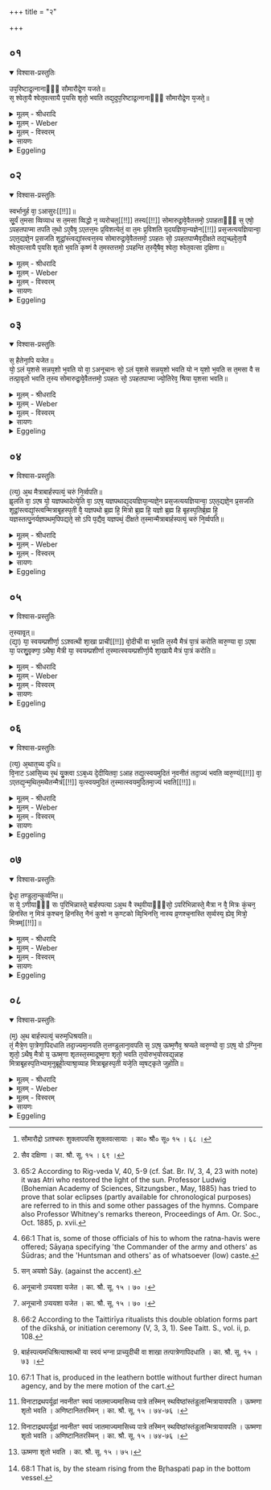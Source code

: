+++
title = "२"

+++


## ०१


<details open><summary>विश्वास-प्रस्तुतिः</summary>

उप᳘रिष्टाद्र᳘त्नानाᳫँ᳭ सौमारौद्रे᳘ण यजते॥  
स᳘ श्वेता᳘यै श्वेत᳘वत्सायै प᳘यसि शृतो᳘ भवति तद्य᳘दुप᳘रिष्टाद्र᳘त्नानाᳫँ᳭ सौमारौद्रे᳘ण य᳘जते᳘॥
</details>

<details><summary>मूलम् - श्रीधरादि</summary>

उप᳘रिष्टाद्र᳘त्नानाᳫँ᳭ सौमारौद्रे᳘ण यजते॥  
स᳘ श्वेता᳘यै श्वेत᳘वत्सायै प᳘यसि शृतो᳘ भवति तद्य᳘दुप᳘रिष्टाद्र᳘त्नानाᳫँ᳭ सौमारौद्रे᳘ण य᳘जते᳘॥
</details>

<details><summary>मूलम् - Weber</summary>

उप᳘रिष्टाद्र᳘त्नानाᳫं सौमारौद्रे᳘ण यजते॥  
स᳘ श्वेता᳘यै श्वेत᳘वत्सायै प᳘यसि शृतो᳘ भवति तद्य᳘दुप᳘रिष्टाद्र᳘त्नानाᳫं सौमारौद्रे᳘ण य᳘जते॥
</details>

<details><summary>मूलम् - विस्वरम्</summary>

**अथोपरियागाः ।** 

उपरिष्टाद्रत्नानां सौमारौद्रेण यजते । स श्वेतायै श्वेतवत्सायै पयसि शृतो भवति । तद् यद्युपरिष्टाद्रत्नानां सौमारौद्रेण यजते ॥ १ ॥ 
</details>

<details><summary>सायणः</summary>

अथ सौमारौद्रयागं विधत्ते- **उपरिष्टाद्रत्नानामि**ति [^१_९७]- (तै. सं. १ । ८ । ९ । २) । रत्नहविषामुपरि स्वगृहे सौमारौद्रयागः कर्त्तव्यः । स च कः ? 'श्वेतवत्सायै श्वेतायै' । उभयत्र षष्ठ्यर्थे चतुर्थी । (पा. सू. २ । ३ । ६२ । वा.) शुक्लवत्सायाः शुक्लाया गोः 'पयसि' 'शृतः' पक्वो 'भवति' ॥ १ ॥ 

[^१_९७]: सौमारौद्रो ऽतश्चरुः शुक्लापयसि शुक्लवत्सायाः । का० श्रौ० सू० १५ । ६८ । 
</details>

<details><summary>Eggeling</summary>

1. After the 'jewels' he offers (a pap) to Soma and Rudra. It is cooked in milk from a white (cow) which has a white calf. And as to why, after the 'jewels,' he offers (a pap) to Soma and Rudra.
</details>


## ०२


<details open><summary>विश्वास-प्रस्तुतिः</summary>

स्वर्भानुर्ह वा᳘ ऽआसुरः[[!!]]॥  
सू᳘र्यं त᳘मसा व्विव्याध स त᳘मसा व्विद्धो न᳘ व्यरोचत᳘[[!!]] तस्य[[!!]] सोमारुद्रा᳘वे᳘वैतत्तमो᳘ ऽपाहताᳫँ᳭ स᳘ एषो᳘ ऽपहतपाप्मा तपति त᳘थो ऽए᳘वैष᳘ ऽएतत्त᳘मः प्र᳘विशत्येतं᳘ वा त᳘मः प्र᳘विशति य᳘दयज्ञिया᳘न्यज्ञेन[[!!]] प्रस᳘जत्ययज्ञियान्वा᳘ ऽएत᳘द्यज्ञे᳘न प्र᳘सजति शूद्रां᳘स्त्वद्यां᳘स्त्वत्त᳘स्य सोमारुद्रा᳘वे᳘वैतत्तमो᳘ ऽपहतः सो᳘ ऽपहतपाप्मैव᳘दीक्षते तद्य᳘च्छ्वे᳘ता᳘यै श्वेत᳘वत्सायै प᳘यसि शृतो भ᳘वति कृष्णं वै त᳘मस्तत्तमो᳘ ऽपहन्ति त᳘स्यै᳘षैव᳘ श्वेता᳘ श्वेत᳘वत्सा द᳘क्षिणा॥
</details>

<details><summary>मूलम् - श्रीधरादि</summary>

स्वर्भानुर्ह वा᳘ ऽआसुरः[[!!]]॥  
सू᳘र्यं त᳘मसा व्विव्याध स त᳘मसा व्विद्धो न᳘ व्यरोचत᳘[[!!]] तस्य[[!!]] सोमारुद्रा᳘वे᳘वैतत्तमो᳘ ऽपाहताᳫँ᳭ स᳘ एषो᳘ ऽपहतपाप्मा तपति त᳘थो ऽए᳘वैष᳘ ऽएतत्त᳘मः प्र᳘विशत्येतं᳘ वा त᳘मः प्र᳘विशति य᳘दयज्ञिया᳘न्यज्ञेन[[!!]] प्रस᳘जत्ययज्ञियान्वा᳘ ऽएत᳘द्यज्ञे᳘न प्र᳘सजति शूद्रां᳘स्त्वद्यां᳘स्त्वत्त᳘स्य सोमारुद्रा᳘वे᳘वैतत्तमो᳘ ऽपहतः सो᳘ ऽपहतपाप्मैव᳘दीक्षते तद्य᳘च्छ्वे᳘ता᳘यै श्वेत᳘वत्सायै प᳘यसि शृतो भ᳘वति कृष्णं वै त᳘मस्तत्तमो᳘ ऽपहन्ति त᳘स्यै᳘षैव᳘ श्वेता᳘ श्वेत᳘वत्सा द᳘क्षिणा॥
</details>

<details><summary>मूलम् - Weber</summary>

स्वर्भानुर्ह वा᳘ आसुरः᳟॥  
सू᳘र्यं त᳘मसा विव्याध स त᳘मसा विद्धो न व्य᳘रोचत त᳘स्य सोमारुद्रा᳘वेॗवैतत्तमो᳘ ऽपाहताᳫं स᳘ एषो᳘ ऽपहतपाप्मा तपति त᳘थो एॗवैष᳘ एतत्त᳘मः प्र᳘विशत्येतं᳘ वा त᳘मः प्र᳘विशति य᳘दयज्ञिया᳘न्यज्ञे᳘न प्रस᳘जत्ययज्ञियान्वा᳘ एत᳘द्यज्ञे᳘न प्र᳘सजति शूद्रा᳘ᳫं᳘स्त्वद्या᳘ᳫं᳘स्त्वत्त᳘स्य सोमारुद्रा᳘वेॗवैतत्तमो᳘ ऽपहतः सो᳘ ऽपहतपाप्मैव᳘ दीक्षते तद्य᳘छ्वेता᳘यै श्वेत᳘वत्सायै प᳘यसि शृतो भ᳘वति कृष्णं वै त᳘मस्तत्तमो᳘ ऽपहन्ति त᳘स्यैॗषैव᳘ श्वेता᳘ श्वेत᳘वत्सा द᳘क्षिणा॥
</details>

<details><summary>मूलम् - विस्वरम्</summary>

स्वर्भानुर्ह वा ऽआसुरः सूर्यं तमसा विव्याध । स तमसा विद्धो न व्यरोचत । तस्य सोमारुद्रावेवैतत्तमो ऽपाहताम् । स एषो ऽपहतपाप्मा तपति । तथो ऽएवैष एतत्तमः प्रविशति, एतं वा तमः प्रविशति यदयज्ञियान् यज्ञेन प्रसजति । अयज्ञियान्वा ऽएतद्यज्ञेन प्रसजति शूद्रांस्त्वत्, यांस्त्वत् तस्य सोमारुद्रावेवैतत्तमो ऽपहतः । सो ऽपहतपाप्मैव दीक्षते । तद् यच्छ्वेतायै श्वेतवत्सायै पयसि शृतो भवति । कृष्णं वै तमः । तत् तमो ऽपहन्ति । तस्यैषैव श्वेता श्वेतवत्सा दक्षिणा ॥ २ ॥ 
</details>

<details><summary>सायणः</summary>

रत्नहविर्भ्यो ऽनन्तरं विहितं सौमारौद्रयागमनूद्याख्यायिकया प्रशंसति- **स्वर्भानुर्हे**ति । 'आसुरः' असुरपुत्रः 'स्वर्भानुः' 'सूर्यम्' 'तमसा' 'विव्याध' आच्छादितवान् । 'सः' सूर्यः तेन 'तमसा' 'विद्धः' आच्छादिशः । 'न व्यरोचत' नातिप्रकाशवान् जातः । 'तस्य' 'तत् तमः' 'सोमारुद्रौ एव' 'अपाहताम्' अपहृतवन्तौ । ततः आरभ्य सूर्यो निवृत्ततमस्कः सन् 'तपति' नभसि दीप्यते । इदानीं तदनुष्ठातुरपि तमसा ऽऽच्छादनमाह- **तथो एवैष** इति । 'अयज्ञियान्' अयज्ञार्हान् सेनान्यादीन् 'यज्ञेन' 'प्रसजति' प्रसक्तान् तत्तद्यागानुष्ठानेन सम्बद्धान् करोतीति 'यत्' 'एतत्' एतेन 'एषः' अनुष्ठाता राजन्यः 'तथा उ' तथैव सूर्यवदेव ‘तमः प्रविशति’ । तमः वा कर्तृ 'एतं' सुन्वन्तं 'प्रविशति' । सेनान्यादीनामयज्ञियत्वं प्रसिद्धमित्याह- **अयज्ञियान् वा** इति । तामेव प्रसिद्धिं दर्शयति- **शूद्रानि**ति । 'त्वत्'- इति एकपर्यायः । एकदा 'शूद्रान्' सेनान्यादीन्, 'त्वत्' एकदा 'यान्' कांश्चन गोविकर्तादीन् हीनजातीनपि 'यज्ञेन' 'प्रसजति' । तेन अयज्ञियसम्बन्धेन तमः प्रविशतीति अतः 'तस्य' यष्टुः तथाविधं तमः 'सोमारुद्रौ एव' एतत् एतेन चरुणा प्रीणितौ 'अपहतः' विनाशयतः । ततः पापलेशासंस्पृष्टः सन् 'दीक्षते' दीक्षार्हो भवतीत्यर्थः । श्वेतापयसि श्रपणं प्रशंसति-**तद्यदि**ति । 'तद्' 'यत्' यदि, 'तमो' नाम 'कृष्णं' श्वेतवत्सायाः श्वेतायाः शुक्लवर्णे 'पयसि' श्रपणेन कृष्णरूपं तमः अपसारितवान् भवतीत्यर्थः ॥ 

यस्याः पयसि चरुः पक्वः तामेव दक्षिणात्वेन विधत्ते- **तस्यैषैवे**ति [^१_९८] ॥ २ ॥ 

[^१_९८]: सैव दक्षिणा । का. श्रौ. सू. १५ । ६९ । 
</details>

<details><summary>Eggeling</summary>

2. Now, once upon a time, Svarbhānu, the Āsura, struck the sun with darkness, and stricken with darkness he did not shine [^egg_139]. Soma and Rudra

[^egg_139]: 65:2 According to Rig-veda V, 40, 5-9 (cf. Śat. Br. IV, 3, 4, 23  with note) it was Atri who restored the light of the sun. Professor Ludwig (Bohemian Academy of Sciences, Sitzungsber., May, 1885) has tried to prove that solar eclipses (partly available for chronological purposes) are referred to in this and some other passages of the hymns. Compare also Professor Whitney's remarks thereon, Proceedings of Am. Or. Soc., Oct. 1885, p. xvii.

removed that darkness of his; and freed from evil he burns yonder. And in like manner does that (king) thereby enter darkness,--or darkness enters him,--when he puts those unworthy of sacrifice [^egg_140] in contact with the sacrifice; and he does indeed now put those unworthy of sacrifice--either Śūdras or whomever else--in contact with the sacrifice. It is Soma and Rudra who remove that darkness of his; and freed from evil he becomes consecrated. And as to why it is cooked in milk from a white (cow) which has a white calf,--darkness is black: that darkness he removes. The sacrificial fee for this (oblation) is a white (cow) which has a white calf.

[^egg_140]: 66:1 That is, some of those officials of his to whom the ratna-havis were offered; Sāyaṇa specifying 'the Commander of the army and others' as Śūdras; and the 'Huntsman and others' as of whatsoever (low) caste.

</details>


## ०३


<details open><summary>विश्वास-प्रस्तुतिः</summary>

स᳘ हैतेना᳘पि यजेत॥  
यो᳘ ऽलं य᳘शसे सन्नय᳘शो भ᳘वति यो वा᳘ ऽअनूचानः सो᳘ ऽलं य᳘शसे सन्नय᳘शो भवति यो न य᳘शो भ᳘वति स त᳘मसा वै स तत्प्रा᳘वृतो भवति त᳘स्य सोमारुद्रा᳘वे᳘वैतत्तमो᳘ ऽपहतः सो᳘ ऽपहतपाप्मा ज्यो᳘तिरेव᳘ श्रिया य᳘शसा भवति॥
</details>

<details><summary>मूलम् - श्रीधरादि</summary>

स᳘ हैतेना᳘पि यजेत॥  
यो᳘ ऽलं य᳘शसे सन्नय᳘शो भ᳘वति यो वा᳘ ऽअनूचानः सो᳘ ऽलं य᳘शसे सन्नय᳘शो भवति यो न य᳘शो भ᳘वति स त᳘मसा वै स तत्प्रा᳘वृतो भवति त᳘स्य सोमारुद्रा᳘वे᳘वैतत्तमो᳘ ऽपहतः सो᳘ ऽपहतपाप्मा ज्यो᳘तिरेव᳘ श्रिया य᳘शसा भवति॥
</details>

<details><summary>मूलम् - Weber</summary>

स᳘ हैतेना᳘पि यजेत॥  
यो᳘ ऽलं य᳘शसे सन्न य᳘शो [^wbr_1] भ᳘वति यो वा᳘ अनूचानः सो᳘ ऽलं य᳘शसे सन्न य᳘शो भवति यो न य᳘शो भ᳘वति स त᳘मसा वै स तत्प्रा᳘वृतो भवति त᳘स्य सोमारुद्रा᳘वेॗवैतत्तमो᳘ ऽपहतः सो᳘ ऽपहतपाप्मा ज्यो᳘तिरेव श्रिया य᳘शसा भवति॥  

[^wbr_1]: सन् अयशो Sây. (against the accent).

</details>

<details><summary>मूलम् - विस्वरम्</summary>

स हैतेन- अपि यजेत- यो ऽलं यशसे सन्नयशो भवति । यो वा ऽअनूचानः सो ऽलं यशसे सन्नयशो भवति । यो न यशो भवति- स तमसा वै स तत् प्रावृतो भवति । तस्य सोमारुद्रावेवैतत्तमो ऽपहतः । सो ऽपहतपाप्मा ज्योतिरेव श्रिया यशसा भवति (१) ॥ ३ ॥ 
</details>

<details><summary>सायणः</summary>

प्रसङ्गात्फलान्तरायास्य होमत्य बाह्यप्रयोगं दर्शयति- **स हैतेनापी**ति । 'अपिः' भिन्नक्रमः । 'सो ऽपि' 'एतेन' सौमारौद्रेण चरुणा 'यजेत' । स इत्युक्तं क इत्याह- 'यः' यज्ञियः पुरुषः 'यशसे' यशसां प्राप्तये 'अलं सन्' समर्थो योग्यो भवन्नपि 'अयशः' कीर्तिरहितः 'भवति' । यच्छब्दार्थं विशिनष्टि- **यो वा अनुचान** इति । साङ्गवेदाध्यायी 'अनूचानः' 'सः' 'यशसे' 'अलं' योग्यो भवन्नपि 'अयशः' यशोरहितो 'भवति' 'यः' तु यशोरहितः, 'सः' 'तमसा' 'प्रावृतः,' 'तस्य' 'एतत्' एतेन हविषा 'सोमारुद्रौ एव' 'कीर्त्यभावरूपं 'तमः' 'अपहतः' तं कीर्तिमन्तं कुरुतः इत्यर्थः । 'सः' यजमानः अयशोरूपतमसा वियुक्तः सन्, ज्योतिरात्मको भूत्वा 'श्रिया' सम्पदा 'यशसा' चोपलक्षितो भवति [^१_९९] ॥ ३ ॥ 

[^१_९९]: अनूचानो ऽप्ययशा यजेत । का. श्रौ. सू. १५ । ७० । 
</details>

<details><summary>Eggeling</summary>

3. Even he who, while being qualified for fame, is not yet famous, may perform that offering. Now he who is learned (in the Veda), while being qualified for fame, is not famous; and he who is not famous, is covered with darkness: that darkness of his Soma and Rudra thereby remove; and freed from evil he becomes a very light by his prosperity and renown.
</details>


## ०४


<details open><summary>विश्वास-प्रस्तुतिः</summary>

(त्य᳘) अ᳘थ मैत्राबार्हस्पत्यं᳘ चरुं नि᳘र्व्वपति॥  
ह्व᳘लति वा᳘ ऽएष यो᳘ यज्ञपथादेत्ये᳘ति वा᳘ ऽएष᳘ यज्ञपथाद्य᳘दयज्ञिया᳘न्यज्ञे᳘न प्रस᳘जत्ययज्ञियान्वा᳘ ऽएत᳘द्यज्ञे᳘न प्र᳘सजति शूद्रां᳘स्त्वद्यां᳘स्त्वन्मित्राबृ᳘हस्प᳘ती वै᳘ यज्ञपथो ब्र᳘ह्म हि᳘ मित्रो ब्र᳘ह्म हि᳘ यज्ञो ब्र᳘ह्म हि बृ᳘हस्प᳘तिर्ब्र᳘ह्म हि᳘ यज्ञस्तत्पु᳘नर्यज्ञपथम᳘पिपद्यते᳘ सो ऽपि प᳘द्यैव᳘ यज्ञपथं᳘ दीक्षते त᳘स्मान्मैत्राबार्हस्पत्यं᳘ चरुं नि᳘र्व्वपति॥
</details>

<details><summary>मूलम् - श्रीधरादि</summary>

(त्य᳘) अ᳘थ मैत्राबार्हस्पत्यं᳘ चरुं नि᳘र्व्वपति॥  
ह्व᳘लति वा᳘ ऽएष यो᳘ यज्ञपथादेत्ये᳘ति वा᳘ ऽएष᳘ यज्ञपथाद्य᳘दयज्ञिया᳘न्यज्ञे᳘न प्रस᳘जत्ययज्ञियान्वा᳘ ऽएत᳘द्यज्ञे᳘न प्र᳘सजति शूद्रां᳘स्त्वद्यां᳘स्त्वन्मित्राबृ᳘हस्प᳘ती वै᳘ यज्ञपथो ब्र᳘ह्म हि᳘ मित्रो ब्र᳘ह्म हि᳘ यज्ञो ब्र᳘ह्म हि बृ᳘हस्प᳘तिर्ब्र᳘ह्म हि᳘ यज्ञस्तत्पु᳘नर्यज्ञपथम᳘पिपद्यते᳘ सो ऽपि प᳘द्यैव᳘ यज्ञपथं᳘ दीक्षते त᳘स्मान्मैत्राबार्हस्पत्यं᳘ चरुं नि᳘र्व्वपति॥
</details>

<details><summary>मूलम् - Weber</summary>

अ᳘थ मैत्राबार्हस्पत्यं᳘ चरुं नि᳘र्वपति॥  
ह्व᳘लति वा᳘ एष यो᳘ यज्ञपथादेत्ये᳘ति वा᳘ एष᳘ यज्ञपथाद्य᳘दयज्ञिया᳘न्यज्ञे᳘न प्रस᳘जत्ययज्ञियान्वा᳘ एत᳘द्यज्ञे᳘न प्र᳘सजति शूद्रा᳘ᳫं᳘स्त्वद्या᳘ᳫं᳘स्त्वन्मित्राबृ᳘हस्प᳘ती वै᳘ यज्ञपथो ब्र᳘ह्म हि᳘ मित्रो ब्र᳘ह्म हि᳘ यज्ञो ब्र᳘ह्म हि बृ᳘हस्प᳘तिर्ब्र᳘ह्म हि᳘ यज्ञस्तत्पु᳘नर्यज्ञपथम᳘पिपद्यतेॗ सो ऽपिप᳘द्यैव᳘ यज्ञपथं᳘ दीक्षते त᳘स्मान्मैत्राबार्हस्पत्यं᳘ चरुं नि᳘र्वपति॥
</details>

<details><summary>मूलम् - विस्वरम्</summary>

अथ मैत्राबार्हस्पत्यं चरुं निर्वपति । ह्वलति वा ऽएषः- यो यज्ञपथादेति । एति वा ऽएष यज्ञपथाद् यदयज्ञियान्यज्ञेन प्रसजति । अयज्ञियान्वा ऽएतद्यज्ञेन प्रसजति- शूद्रांस्त्वद्, यांस्त्वत् । मित्राबृहस्पती वै यज्ञपथः । ब्रह्म हि मित्रो, ब्रह्म हि यज्ञः । ब्रह्म हि बृहस्पतिः, ब्रह्म हि यज्ञः । तत्पुनर्यज्ञपथमपिपद्यते । सो ऽपिपद्यैव यज्ञपथं दीक्षते । तस्मान्मैत्राबार्हस्पत्यं चरुं निर्वपति ॥ ४ ॥ 
</details>

<details><summary>सायणः</summary>

विधत्ते- **अथ मैत्रे**ति । 'मैत्राबार्हस्पत्यं' मित्राबृहस्पतिदेवत्यं 'चरुं' निर्वपेत् [^१_९९] । देवतासम्बन्धं प्रशंसति- **ह्वलति वा** इति । अयज्ञियानां सेनान्यादीनां यज्ञे प्रसञ्जनमेव यज्ञपथादपगमनमित्यर्थः । मित्राबृहस्पत्योर्यज्ञपथात्मकत्वं निर्वक्ति- **ब्रह्म हि मित्र** इति । 'ब्रह्म' वेदः, तदेव हि 'यज्ञः' तत्साध्यत्वाद् । यज्ञ एव पन्थाः यज्ञपथमिति समासं विवक्षित्वा, तयोः परम्परया यज्ञरूपत्वोक्तिः । **तत् पुनर्यज्ञे**ति । 'तत्' तस्माद् यज्ञात्मकमित्राबृहस्पतिदेवत्ययागानुष्ठानात् पुनर्यज्ञपथं प्राप्य 'दीक्षते' दीक्षां कर्तुमर्हतीत्यर्थः ॥ ४ ॥ 

[^१_९९]: मित्राबार्हस्पत्यश्चरुः । का. श्रौ. सू. १५ ॥ ७२ ॥ 
</details>

<details><summary>Eggeling</summary>

4. Thereupon he prepares a pap for Mitra and Br̥haspati [^egg_141]. For verily he who departs from the

[^egg_141]: 66:2 According to the Taittirīya ritualists this double oblation forms part of the dīkshā, or initiation ceremony (V, 3, 3, 1). See Taitt. S., vol. ii, p. 108.

path of the sacrifice stumbles; and he does indeed depart from the path of the sacrifice, when he puts those unworthy of sacrifice in contact with the sacrifice, and he does indeed now put those unworthy of sacrifice--either Śūdras or whomever else--in contact with the sacrifice. And the path of the sacrifice is Mitra and Br̥haspati; for Mitra is the Brahman, and the Brahman is the sacrifice; and Br̥haspati is the Brahman, and the Brahman is the sacrifice. Thus he, returns again to the path of the sacrifice; and as soon as he has returned to the path of the sacrifice he is consecrated: therefore he prepares a pap for Mitra and Br̥haspati.
</details>


## ०५


<details open><summary>विश्वास-प्रस्तुतिः</summary>

त᳘स्यावृ᳘त्॥  
(द्या᳘) या᳘ स्वयम्प्रशीर्णा᳘ ऽऽश्वत्थी शा᳘खा प्राची[[!!]] वो᳘दीची वा भ᳘वति त᳘स्यै मैत्रं पा᳘त्रं करोति व्वरु᳘ण्या वा᳘ ऽएषा या᳘ परशु᳘वृक्णा᳘ ऽथैषा᳘ मैत्री या᳘ स्वयम्प्रशीर्णा त᳘स्मात्स्वयम्प्रशीर्णा᳘यै शा᳘खायै मैत्रं पा᳘त्रं करोति॥
</details>

<details><summary>मूलम् - श्रीधरादि</summary>

त᳘स्यावृ᳘त्॥  
(द्या᳘) या᳘ स्वयम्प्रशीर्णा᳘ ऽऽश्वत्थी शा᳘खा प्राची[[!!]] वो᳘दीची वा भ᳘वति त᳘स्यै मैत्रं पा᳘त्रं करोति व्वरु᳘ण्या वा᳘ ऽएषा या᳘ परशु᳘वृक्णा᳘ ऽथैषा᳘ मैत्री या᳘ स्वयम्प्रशीर्णा त᳘स्मात्स्वयम्प्रशीर्णा᳘यै शा᳘खायै मैत्रं पा᳘त्रं करोति॥
</details>

<details><summary>मूलम् - Weber</summary>

त᳘स्यावृ᳘त्॥  
या᳘ स्वयम्प्रशीर्णा᳘श्वत्थी शा᳘खा प्रा᳘ची वो᳘दीची वा भ᳘वति त᳘स्यै मैत्रम् पा᳘त्रं करोति वरुॗण्या वा᳘ एषा या᳘ परशु᳘वृक्णा᳘थैषा᳘ मैत्री या᳘ स्वयम्प्रशीर्णा त᳘स्मात्स्वयम्प्रशीर्णा᳘यै शा᳘खायै मैत्रम् पा᳘त्रं करोति॥
</details>

<details><summary>मूलम् - विस्वरम्</summary>

तस्यावृत् । या स्वयम्प्रशीर्णा ऽऽश्वत्थी शाखा प्राची वोदीची वा भवति । तस्यै मैत्रं पात्रं करोति । वरुण्या वा ऽएषा- या परशुवृक्णा । अथैषा मैत्री- या स्वयम्प्रशीर्णा । तस्मात् स्वयम्प्रशीर्णायै शाखायै मैत्रं पात्रं करोति ॥ ५ ॥ 
</details>

<details><summary>सायणः</summary>

तस्य चरोरनुष्ठानप्रकारं वक्तुं प्रतिजानीते- **तस्यावृदि**ति । 'तस्य' मैत्राबार्हस्पत्ययागस्य 'आवृत्' क्रिया, अनुष्ठानप्रकारो वक्ष्यत इति शेषः । 'स्वयम्प्रशीर्णा' स्वयमेव भग्ना, 'प्राची' प्रागायता, 'उदीची' उदगायता 'वा' या 'आश्वत्थी' अश्वत्थस्य 'शाखा' 'भवति' तस्याः शाखायाः 'मैत्रं' मित्रसम्बन्धिचरुपाकार्थं 'पात्रं' कुर्यात् [^१_१००] । स्वयम्मग्नायां मैत्रत्वं व्यतिरेकपूर्वकमुपपादयति- **वरुण्या वा एषे**ति । 'या' शाखा 'परशुवृक्णा' छिन्ना व्रश्चनेन, सा हिंसितत्वाद् 'वरुण्या' वरुणदेवत्या; स्वयम्मग्नपत्रा तु मित्रार्हा, हिंसाविरहात्; सर्वसुहृत्वान्मित्रदेवस्य परशुच्छिन्नशाखानिर्मितं पात्रमयोग्यमित्यर्थः ॥ ५ ॥ 

[^१_१००]: बार्हस्पत्यमधिश्रित्याश्वत्थी या स्वयं भग्ना प्राच्युदीची वा शाखा तत्पात्रेणापिदधाति । का. श्रौ. सू. १५ । ७३ । 
</details>

<details><summary>Eggeling</summary>

5. The course of this (is as follows). Any aśvattha branch broken off by itself, either on the eastern or on the northern side (of the tree), from that he makes a vessel (to hold the pap) for Mitra; for that which is hewn by the axe belongs to Varuṇa; but that which is broken off by itself belongs to Mitra: therefore he makes the vessel for Mitra from a branch broken off by itself.
</details>


## ०६


<details open><summary>विश्वास-प्रस्तुतिः</summary>

(त्य᳘) अ᳘थात᳘च्य द᳘धि॥  
वि᳘नाट ऽआसि᳘च्य र᳘थं यु᳘क्त्वा ऽऽब᳘ध्य दे᳘दीयितवा᳘ ऽआह तद्य᳘त्स्वयमुदितं न᳘वनीतं तदा᳘ज्यं भवति व्वरु᳘ण्यं[[!!]] वा᳘ ऽएतद्य᳘न्म᳘थित᳘मथैतन्मैत्रं[[!!]] य᳘त्स्वयमुदितं त᳘स्मात्स्वयमुदितमा᳘ज्यं भवति[[!!]]॥
</details>

<details><summary>मूलम् - श्रीधरादि</summary>

(त्य᳘) अ᳘थात᳘च्य द᳘धि॥  
वि᳘नाट ऽआसि᳘च्य र᳘थं यु᳘क्त्वा ऽऽब᳘ध्य दे᳘दीयितवा᳘ ऽआह तद्य᳘त्स्वयमुदितं न᳘वनीतं तदा᳘ज्यं भवति व्वरु᳘ण्यं[[!!]] वा᳘ ऽएतद्य᳘न्म᳘थित᳘मथैतन्मैत्रं[[!!]] य᳘त्स्वयमुदितं त᳘स्मात्स्वयमुदितमा᳘ज्यं भवति[[!!]]॥
</details>

<details><summary>मूलम् - Weber</summary>

अ᳘थात᳘च्य द᳘धि॥  
वि᳘नाट आसि᳘च्य र᳘थं युॗक्त्वाब᳘ध्य दे᳘दीयितवा᳘ आह तद्य᳘त्स्वयमुदितं न᳘वनीतं तदा᳘ज्यम् भवति वरुण्यं᳘ वा᳘ एतद्य᳘न्मथितम᳘थैत᳘न्मैत्रं य᳘त्स्वयमुदितं त᳘स्मात्स्वयमुदितमा᳘ज्यम् भ᳘वति॥
</details>

<details><summary>मूलम् - विस्वरम्</summary>

अथातच्य दधि, विनाट ऽआसिच्य, रथं युक्त्वा, आबध्य, देदीयितवा ऽआह । तद् यत् स्वयमुदितं नवनीतम्- तदाज्यं भवति । वरुण्यं वा ऽएतद्- यन्मथितम् । अथैतन्मैत्रम्- यत् स्वयमुदितम् । तस्मात् स्वयमुदितमाज्यं भवति ॥ ६ ॥ 
</details>

<details><summary>सायणः</summary>

मैत्रचर्वर्थमाज्यकरणं विधत्ते- **अथातच्ये**ति । पयोविशेषस्तैत्तिरीयके श्रुतः- “श्वेतायै श्वेतवत्सायै दुग्धे स्वयंमूर्त्ते" (तै. सं. १ । ८ । ९ । २)- इति । तादृशं पयः 'आतच्य' आतञ्चनद्रव्येण 'दधि' कृत्वा 'विनाटे' चर्ममये पात्रे दृतौ 'आसिच्य,' 'रथं' 'युक्त्वा' अश्वैः संयोज्य, आबध्य दधिपूर्णं तबै प्रत्ययः । तत्र रथधावनेन दध्नौ यत् स्वयमुदितम् मथनमन्तरेण निष्पन्नं, नवनीतं तदेव स्वयमेव विलीनं सद् आज्यं भवति । आज्यकरणप्रकारस्त्वापस्तम्बेन विशद उक्तः- "श्वेतां श्वेतवत्सामामस्त्ये दृतौ दुहन्ति, तत् स्वयंमूर्त्तं संयोगेन परिवहन्ति, तत् स्वयं मथितमातपे विषजन्ति, तत् स्वयं विलीनमाज्यं भवति"- (आ. श्रौ. सू. १८ । ११ । ३-६) इति । स्वयमुदिताज्यस्य मित्र योग्यत्वं व्यतिरेकमुखेन दर्शयति- **वरुण्यमि**ति । यन्मन्थननिष्पन्नमाज्यं तद् 'वरुण्यम्' उपद्रवकारिणो वरुणस्य योग्यम्, न तु सर्वसुहृदो मित्रस्य । यत्तु उदीरितरूपं स्वयमुदितं तन्मन्थनरूपस्य हिंसनस्य विरहान्मैत्रम् ॥ ६ ॥ 
</details>

<details><summary>Eggeling</summary>

6. Thereupon having curdled the (milk into) curds, and poured it into a leathern bag; and having put (the horses) to the cart, and fastened (the bag on the cart), he tells it to 'fly away.' This is that (kind of) fresh butter which is self-produced [^egg_142]; for that which is churned belongs to Varuṇa, and that which is self-produced belongs to Mitra: therefore it is self-produced butter.

[^egg_142]: 67:1 That is, produced in the leathern bottle without further direct human agency, and by the mere motion of the cart.

</details>


## ०७


<details open><summary>विश्वास-प्रस्तुतिः</summary>

द्वेधा᳘ तण्डुला᳘न्कुर्व्वन्ति॥  
स ये᳘ ऽणीयाᳫँ᳭ सः प᳘रिभिन्नास्ते᳘ बार्हस्पत्या ऽअ᳘थ वै स्थ᳘वीयाᳫँ᳭सो᳘ ऽपरिभिन्नास्ते᳘ मैत्रा न वै᳘ मित्रः कं᳘चन᳘ हिनस्ति न᳘ मित्रं क᳘श्चन᳘ हिनस्ति᳘ नैनं कुशो न क᳘ण्टको व्वि᳘भिनत्ति᳘ नास्य व्र᳘णश्च᳘नास्ति स᳘र्व्वस्य᳘ ह्येव᳘ मित्रो᳘ मित्रम्[[!!]]॥
</details>

<details><summary>मूलम् - श्रीधरादि</summary>

द्वेधा᳘ तण्डुला᳘न्कुर्व्वन्ति॥  
स ये᳘ ऽणीयाᳫँ᳭ सः प᳘रिभिन्नास्ते᳘ बार्हस्पत्या ऽअ᳘थ वै स्थ᳘वीयाᳫँ᳭सो᳘ ऽपरिभिन्नास्ते᳘ मैत्रा न वै᳘ मित्रः कं᳘चन᳘ हिनस्ति न᳘ मित्रं क᳘श्चन᳘ हिनस्ति᳘ नैनं कुशो न क᳘ण्टको व्वि᳘भिनत्ति᳘ नास्य व्र᳘णश्च᳘नास्ति स᳘र्व्वस्य᳘ ह्येव᳘ मित्रो᳘ मित्रम्[[!!]]॥
</details>

<details><summary>मूलम् - Weber</summary>

द्वेधा᳘ तण्डुला᳘न्कुर्वन्ति॥  
स ये᳘ ऽणीयांसः प᳘रिभिन्नास्ते᳘ बार्हस्पत्या अ᳘थ ये स्थ᳘वीयांसो᳘ ऽपरिभिन्नास्ते᳘ मैत्रा न वै᳘ मित्रः कं᳘ चन᳘ हिनस्ति न᳘ मित्रं क᳘श्चन᳘ हिनस्तिॗ नैनं कुशो न क᳘ण्टको वि᳘भिनत्तिॗ नास्य व्र᳘णश्चॗनास्ति स᳘र्वस्यॗ ह्येव᳘ मित्रो᳘ मित्र᳘म्॥
</details>

<details><summary>मूलम् - विस्वरम्</summary>

द्वेधा तण्डुलान् कुर्वन्ति । स ये ऽणीयांसः परिभिन्नास्ते बार्हस्पत्याः । अथ ये स्थवीयांसो ऽपरिभिन्नास्ते मैत्राः । न वै मित्रः कञ्चन हिनस्ति, न मित्रं कश्चन हिनस्ति । नैनं कुशो न कण्टको विभिनत्ति । नास्य व्रणश्चनास्ति । सर्वस्य ह्येव मित्रो मित्रम् ॥ ७ ॥ 
</details>

<details><summary>सायणः</summary>

देवताद्वयस्य पृथक् चरोः श्रपणं विधित्सुः तण्डुलानां द्वेधाकरणं विधत्ते- **द्वेधे**ति । 'ये' 'अणीयांसः' अणुतराः 'परिभिन्नाः' छिन्नाग्रास्तण्डुलाः, 'ते' बृहस्पतिदेवत्याः कर्त्तव्याः 'ये' 'स्थवीयांसः' स्थूलतराः 'अपरिभिन्नाः' अच्छिन्नाग्राः अचूर्णीकृताः, 'ते' मित्रदेवत्याः कर्त्तव्याः [^१_१०१] । मैत्राणामभिन्नत्वं प्रशंसति- **न वै मित्र** इति । 'मित्रो' देवः 'कश्चन' प्राणिनं 'न हिनस्ति;' 'मित्रम्' अपि 'न कञ्चन' को ऽपि 'हिनस्ति' 'एनं' मित्रं 'कुशः' दर्भो वा 'कण्टकः' वा 'न भिनत्ति' न विध्यति; अत एव तस्य 'व्रणः' अपि ‘नास्ति’ । सर्वस्य मित्रत्वादिति हेतुमाह- **सर्वस्य ह्येवे**ति । पुँल्लिङ्गो मित्रशब्दो देवतावाची, नपुंसकलिङ्गस्तु सुहृद्वचनः ॥ ७ ॥ 

[^१_१०१]: विनाटाद्रथपर्यूढां नवनीतꣳ स्वयं जातमाज्यमासिच्य पात्रे तस्मिन् स्थविष्ठांस्तंडुलान्मित्रायावपति । ऊष्मणा शृतो भवति । अणिष्टानितरस्मिन् । का. श्रौ. सू. १५ । ७४-७६ । 
</details>

<details><summary>Eggeling</summary>

7. They divide the rice-grains into two parts: the smaller and broken ones belong to Br̥haspati,

and the larger and unbroken ones to Mitra. For Mitra injures no one, nor does any one injure Mitra; neither a kuśa stalk nor a thorn pricks him, nor has he any scar; for Mitra is every one's friend (mitram).
</details>


## ०८


<details open><summary>विश्वास-प्रस्तुतिः</summary>

(म᳘) अ᳘थ बार्हस्पत्यं᳘ चरुम᳘धिश्रयति॥  
तं᳘ मैत्रे᳘ण पा᳘त्रेणा᳘पिदधाति तदा᳘ज्यमा᳘नयति त᳘त्तण्डुलाना᳘वपति स᳘ ऽएष᳘ ऊष्म᳘णैव᳘ श्रप्यते व्वरु᳘ण्यो वा᳘ ऽएष᳘ यो ऽग्नि᳘ना शृतो᳘ ऽथैष᳘ मैत्रो य᳘ ऊष्म᳘णा शृतस्त᳘स्मादूष्म᳘णा शृतो᳘ भवति त᳘योरुभ᳘योरवद्य᳘न्नाह मित्राबृ᳘हस्प᳘तिभ्याम᳘नुब्रूही᳘त्याश्रा᳘व्याह मित्राबृ᳘हस्प᳘ती यजे᳘ति व्व᳘षट्कृते जुहोति॥
</details>

<details><summary>मूलम् - श्रीधरादि</summary>

(म᳘) अ᳘थ बार्हस्पत्यं᳘ चरुम᳘धिश्रयति॥  
तं᳘ मैत्रे᳘ण पा᳘त्रेणा᳘पिदधाति तदा᳘ज्यमा᳘नयति त᳘त्तण्डुलाना᳘वपति स᳘ ऽएष᳘ ऊष्म᳘णैव᳘ श्रप्यते व्वरु᳘ण्यो वा᳘ ऽएष᳘ यो ऽग्नि᳘ना शृतो᳘ ऽथैष᳘ मैत्रो य᳘ ऊष्म᳘णा शृतस्त᳘स्मादूष्म᳘णा शृतो᳘ भवति त᳘योरुभ᳘योरवद्य᳘न्नाह मित्राबृ᳘हस्प᳘तिभ्याम᳘नुब्रूही᳘त्याश्रा᳘व्याह मित्राबृ᳘हस्प᳘ती यजे᳘ति व्व᳘षट्कृते जुहोति॥
</details>

<details><summary>मूलम् - Weber</summary>

अ᳘थ बार्हस्पत्यं᳘ चरुम᳘धिश्रयति॥  
त᳘म् मैत्रे᳘ण पा᳘त्रेणा᳘पिदधाति तदा᳘ज्यमा᳘नयति त᳘त्तण्डुलाना᳘वपति स᳘ एष᳘ ऊष्म᳘णैव᳘ श्रप्यते वरुॗण्यो वा᳘ एषॗ यो ऽग्नि᳘ना शृतो᳘ ऽथैष᳘ मैत्रो य᳘ ऊष्म᳘णा शृतस्त᳘स्मादूष्म᳘णा शृतो᳘ भवति त᳘योरुभ᳘योरवद्य᳘न्नाह मित्राबृ᳘हस्प᳘तिभ्याम᳘नुब्रूही᳘त्याश्रा᳘व्याह मित्राबृ᳘हस्प᳘ती यजे᳘ति व᳘षट्कृते जुहोति॥
</details>

<details><summary>मूलम् - विस्वरम्</summary>

अथ बार्हस्पत्यं चरुमधिश्रयति । तं मैत्रेण पात्रेणापिदधाति । तदाज्यमानयति । तत् तण्डुलानावपति । स एष ऊष्मणैव श्रप्यते । वरुण्यो वा ऽएषः- यो ऽग्निना शृतः । अथैष मैत्रः । य ऊष्मणा शृतः । तस्मादूष्मणा शृतो भवति । तयोरुभयोरवद्यन्नाह- "मित्राबृहस्पतिभ्यामनुब्रूहि" इति । आश्राव्याह- मित्राबृहस्पती यज इति वषट्कृते जुहोति (२) ॥ ८ ॥ 
</details>

<details><summary>सायणः</summary>

श्रपणप्रकारं विधत्ते- **अथ बार्हस्पत्यमि**ति । 'बार्हस्पत्यं चरुम्' अधिश्रित्य, अग्निमध्ये स्थाल्यामधिश्रितायां बृहस्पत्यर्थास्तण्डुलानोप्य, ‘तं' चरुम् अश्वत्थशाखानिर्मितेन 'मैत्रेण पात्रेण' अपि- दध्यात् [^१_१०१] । 'तत्' तस्मिन् पात्रे स्वयमुत्पन्नम् 'आज्यम्' 'आनयति' आसिञ्चेत् । 'तत्' तत्र स्थविष्ठान् अपरिभिन्नान् मैत्रान् 'तण्डुलान्' आवपेत् । 'स एषः' मैत्रश्चरु 'ऊष्मणैव' 'श्रप्यते' पच्यते [^२_१०२] 'अग्निना' 'शृतः' पक्वो ‘वरुण्यः’, दाहप्रयुक्तहिंसासम्बन्धात् 'वरुण्यः' चरुणार्हो, न मित्रार्हः । 'ऊष्मणा शृतः' तु 'मैत्रः' मित्रदेवत्यो युक्तः, दोषविरहात् ॥ 

एवं पृथक् श्रपणमभिधाय देवताप्रदाने साहित्यं विधत्ते- **तयोरुभयोरि**ति । 'तयोरुभयोः' चर्वोर्दधिपयसोर्दार्शिकयोरिव एकैकस्माद् द्विर्द्विरवद्यन् जुह्वां सहावदानं कुर्वन् “मित्राबृहस्पतिभ्यामनुब्रूहि"- 'इति' एवं संयुज्य अनुवाक्याप्रैषं ब्रूयात्; एवं 'यजेति' याज्याप्रैषे ऽपि 'वषट्कृते' सहैव प्रक्षेपः ॥ ८ ॥
 
[^१_१०१]: बार्हस्पत्यमधिश्रित्याश्वत्थी या स्वयं भग्ना प्राच्युदीची वा शाखा तत्पात्रणापिदधाति । का. श्रौ. सू. ७ । ७३ । 

[^२_१०२]: ऊष्मणा शृतो भवति । का. श्रौ. सू. १५ । ७५। 

इति श्रीसायणाचार्यविरचिते माधवीये वेदार्थप्रकाशे माध्यन्दिनशतपथब्राह्मणभाष्ये पञ्चमकाण्डे तृतीयाध्याये द्वितीयं ब्राह्मणम् ॥ (५-३-२) ॥ 
</details>

<details><summary>Eggeling</summary>

8. He then puts the pap for Br̥haspati on (the fire), covers it with the vessel for Mitra's (pap), pours the butter (into the latter), and throws in the (larger) rice-grains. It is cooked merely by the hot steam [^egg_143]; for what is cooked by fire belongs to Varuṇa, and what is cooked by hot steam belongs to Mitra: therefore it is cooked by hot steam. Making cuttings from both these sacrificial dishes, he says, 'Pronounce the invitatory prayer to Mitra and Br̥haspati!' Having called for the Śraushaṭ, he says, 'Pronounce the offering-prayer to Mitra and Br̥haspati!' and offers as the Vashaṭ is uttered.

[^egg_143]: 68:1 That is, by the steam rising from the Br̥haspati pap in the bottom vessel.
</details>

